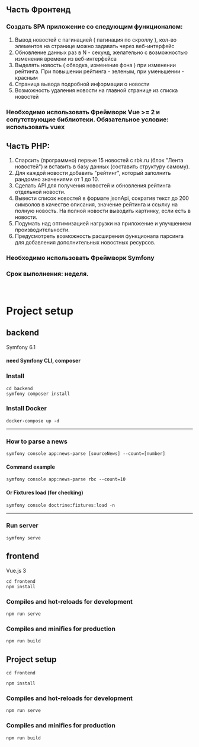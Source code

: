 ## Часть Фронтенд
### Создать SPA приложение со следующим функционалом:

1. Вывод новостей с пагинацией ( пагинация по скроллу ), кол-во элементов на странице можно задавать через веб-интерфейс
2. Обновление данных раз в N - секунд, желательно с возможностью изменения времени из веб-интерфейса
3. Выделять новость ( обводка, изменение фона ) при изменении рейтинга. При повышении рейтинга - зеленым, при уменьшении - красным
4. Страница вывода подробной информации о новости
5. Возможность удаления новости на главной странице из списка новостей

### Необходимо использовать Фреймворк Vue >= 2 и сопутствующие библиотеки. Обязательное условие: использовать vuex

## Часть PHP:
  1. Спарсить (программно) первые 15 новостей с rbk.ru (блок "Лента новостей") и вставить в базу данных (составить структуру самому).
  2. Для каждой новости добавить "рейтинг", который заполнить рандомно значениями от 1 до 10.
  3. Сделать API для получения новостей и обновления рейтинга отдельной новости.
  4. Вывести список новостей в формате jsonApi, сократив текст до 200 символов в качестве описания, значение рейтинга и ссылку на полную новость. На полной новости выводить картинку, если есть в новости.
  5. Подумать над оптимизацией нагрузки на приложение и улучшением производительности.
  6. Предусмотреть возможность расширения функционала парсинга для добавления дополнительных новостных ресурсов.

### Необходимо использовать Фреймворк Symfony

### Срок выполнения: неделя.

<br>

# Project setup


## backend

Symfony 6.1

#### need Symfony CLI, composer


### Install
```
cd backend
symfony composer install
```

### Install Docker
```
docker-compose up -d
```

---
### How to parse a news
```
symfony console app:news-parse [sourceNews] --count=[number]
```
#### Command example
```
symfony console app:news-parse rbc --count=10
```
#### Or Fixtures load (for checking)

```
symfony console doctrine:fixtures:load -n
```
---

### Run server
```
symfony serve
```

## frontend

Vue.js 3

```
cd frontend
npm install
```

### Compiles and hot-reloads for development
```
npm run serve
```

### Compiles and minifies for production
```
npm run build
```



## Project setup
```
cd frontend

npm install
```

### Compiles and hot-reloads for development
```
npm run serve
```

### Compiles and minifies for production
```
npm run build
```

